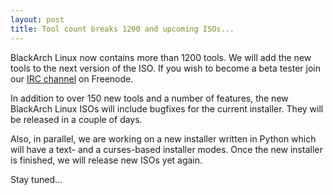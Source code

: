 ```yaml
---
layout: post
title: Tool count breaks 1200 and upcoming ISOs...
---
```


BlackArch Linux now contains more than 1200 tools. We will add the new tools to the next version of the ISO. If you wish to become a beta tester join our [IRC channel](irc://irc.freenode.net/blackarch) on Freenode.

In addition to over 150 new tools and a number of features, the new BlackArch Linux ISOs will include bugfixes for the current installer. They will be released in a couple of days.

Also, in parallel, we are working on a new installer written in Python which will have a text- and a curses-based installer modes. Once the new installer is finished, we will release new ISOs yet again.

Stay tuned...